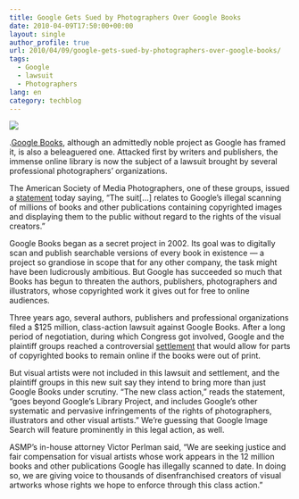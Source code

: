 ```yaml
---
title: Google Gets Sued by Photographers Over Google Books
date: 2010-04-09T17:50:00+00:00
layout: single
author_profile: true
url: 2010/04/09/google-gets-sued-by-photographers-over-google-books/
tags:
  - Google
  - lawsuit
  - Photographers
lang: en
category: techblog
---
```

[![](http://2.bp.blogspot.com/_vaUVXcmC3OI/S79hoq66B5I/AAAAAAAAB2w/KdZhynmxASA/s1600/library-books.jpg)](http://2.bp.blogspot.com/_vaUVXcmC3OI/S79hoq66B5I/AAAAAAAAB2w/KdZhynmxASA/s1600/library-books.jpg)

.[Google Books](http://books.google.com/), although an admittedly noble project as Google has framed it, is also a beleaguered one. Attacked first by writers and publishers, the immense online library is now the subject of a lawsuit brought by several professional photographers’ organizations.

The American Society of Media Photographers, one of these groups, issued a [statement](http://asmp.org/articles/press-release-10-04-07.html) today saying, “The suit[&#8230;] relates to Google’s illegal scanning of millions of books and other publications containing copyrighted images and displaying them to the public without regard to the rights of the visual creators.”

Google Books began as a secret project in 2002. Its goal was to digitally scan and publish searchable versions of every book in existence — a project so grandiose in scope that for any other company, the task might have been ludicrously ambitious. But Google has succeeded so much that Books has begun to threaten the authors, publishers, photographers and illustrators, whose copyrighted work it gives out for free to online audiences.

Three years ago, several authors, publishers and professional organizations filed a $125 million, class-action lawsuit against Google Books. After a long period of negotiation, during which Congress got involved, Google and the plaintiff groups reached a controversial [settlement](http://www.googlebooksettlement.com/) that would allow for parts of copyrighted books to remain online if the books were out of print.

But visual artists were not included in this lawsuit and settlement, and the plaintiff groups in this new suit say they intend to bring more than just Google Books under scrutiny. “The new class action,” reads the statement, “goes beyond Google’s Library Project, and includes Google’s other systematic and pervasive infringements of the rights of photographers, illustrators and other visual artists.” We’re guessing that Google Image Search will feature prominently in this legal action, as well.

ASMP’s in-house attorney Victor Perlman said, “We are seeking justice and fair compensation for visual artists whose work appears in the 12 million books and other publications Google has illegally scanned to date. In doing so, we are giving voice to thousands of disenfranchised creators of visual artworks whose rights we hope to enforce through this class action.”